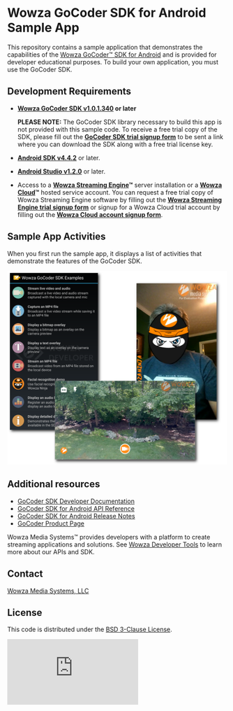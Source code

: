 # Wowza GoCoder SDK for Android Sample App

This repository contains a sample application that demonstrates the capabilities of the [Wowza GoCoder™ SDK for Android](https://www.wowza.com/products/gocoder/sdk) and is provided for developer educational purposes. To build your own application, you must use the GoCoder SDK.

## Development Requirements

- **[Wowza GoCoder SDK v1.0.1.340](https://www.wowza.com/products/gocoder) or later**

     **PLEASE NOTE:** The GoCoder SDK library necessary to build this app is not provided with this sample code. To receive a free trial copy of the SDK, please fill out the **[GoCoder SDK trial signup form](https://www.wowza.com/products/gocoder/sdk/trial)** to be sent a link where you can download the SDK along with a free trial license key.

- **[Android SDK v4.4.2](https://developer.android.com/studio/index.html)** or later.
- **[Android Studio v1.2.0](https://developer.android.com/studio/index.html)** or later.
- Access to a **[Wowza Streaming Engine](https://www.wowza.com/products/streaming-engine)™** server installation or a **[Wowza Cloud](https://www.wowza.com/products/streaming-cloud)™** hosted service account. You can request a free trial copy of Wowza Streaming Engine software by filling out the **[Wowza Streaming Engine trial signup form](https://www.wowza.com/pricing/trial)** or signup for a Wowza Cloud trial account by filling out the **[Wowza Cloud account signup form](https://www.wowza.com/pricing/cloud-free-trial)**.

## Sample App Activities
When you first run the sample app, it displays a list of activities that demonstrate the features of the GoCoder SDK.

![Sample App Activities](activities.png)

## Additional resources
* [GoCoder SDK Developer Documentation](https://www.wowza.com/resources/gocodersdk/docs/1.0/)
* [GoCoder SDK for Android API Reference](https://www.wowza.com/resources/gocodersdk/docs/1.0/api-reference-android/)
* [GoCoder SDK for Android Release Notes](https://www.wowza.com/resources/gocodersdk/docs/1.0/release-notes-android/)
* [GoCoder Product Page](https://www.wowza.com/products/gocoder)

Wowza Media Systems™ provides developers with a platform to create streaming applications and solutions. See [Wowza Developer Tools](https://www.wowza.com/resources/developers) to learn more about our APIs and SDK.

## Contact
[Wowza Media Systems, LLC](https://www.wowza.com/contact)

## License
This code is distributed under the [BSD 3-Clause License](https://github.com/WowzaMediaSystems/gocoder-sdk-samples-android/blob/master/LICENSE.txt).

![alt tag](http://wowzalogs.com/stats/githubimage.php?plugin=gocoder-sdk-samples-android)
